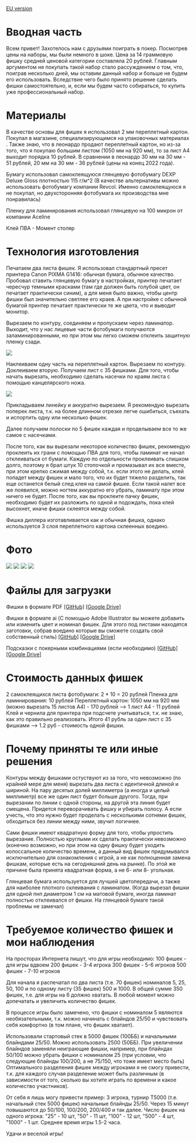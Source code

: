 [EU version](123.ru)

# Вводная часть
Всем привет! Захотелось нам с друзьями поиграть в покер. Посмотрев цены на наборы, мы были немного в шоке. Цена за 14 граммовую фишку средней ценовой категории составляла 20 рублей. Главным аргументом не покупать такой набор стало рассуждением о том, что, поиграв несколько дней, мы оставим данный набор и больше не будем его использовать. Вследствие чего было принято решение сделать фишки самостоятельно, и, если мы будем часто собираться, то купить уже профессиональный набор.

# Материалы
В качестве основы для фишек я использовал 2 мм переплетный картон. Покупал в магазине, специализирующимся на упаковочных материалах . Также знаю, что в леонардо продают переплетный картон, но из-за того, что я покупаю большим листом (1050 мм на 920 мм), то за лист А4 выходит порядка 10 рублей. В сравнении в леонардо 30 мм на 30 мм - 51 рублей, 20 мм на 30 мм - 36 рублей (цены на конец 2022 года).

Бумагу использовал самоклеящуюся глянцевую фотобумагу DEXP Deluxe Gloss плотностью 115 г/м^2 (В качестве альтернативы можно использовать фотобумагу компании Revcol. Именно самоклеящуюся я не покупал, но двухсторонняя фотобумага их производства мне понравилась)

Пленку для ламинирования использовал глянцевую на 100 микрон от компании Aceline

Клей ПВА - Момент столяр

# Технология изготовления
Печатаем два листа фишек. Я использовал стандартный пресет принтера Canon PIXMA G1416: обычная бумага, обычное качество. Пробовал ставить глянцевую бумагу в настройках, принтер печатает чересчур темными красками (там где должен быть голубой цвет, он печатает практически синим), а для меня было важно, чтобы центр фишки был значительно светлее его краев. А при настройке с обычной бумагой принтер печатает практически те же цвета, что и выводит монитор.

Вырезаем по контуру, соединяем и пропускаем через ламинатор. Выходит, что у нас лицевые части фотобумаги получаются заламинированными, но при этом мы легко сможем отклеить защитную пленку сзади.

![](/images/xlSkIKd.png)

Наклеиваем одну часть на переплетный картон. Вырезаем по контуру. Доклеиваем вторую. Получаем лист с 35 фишками.
Для того, чтобы начать вырезать, необходимо сделать насечки по краям листа с помощью канцелярского ножа.

![](/images/Bk2nPTI.png)

Прикладываем линейку и аккуратно вырезаем. Я рекомендую вырезать поперек листа, т.к. на более длинном отрезке легче ошибиться, съехать и испортить одну или несколько фишек.

Далее получаем полоски по 5 фишек каждая и проделываем все то же самое с насечками.

После того, как вы вырезали некоторое количество фишек, рекомендую проклеить их грани с помощью ПВА для того, чтобы ламинат не начал отклеиваться от бумаги. Каждую по отдельности проклеивать слишком долго, поэтому я брал штук 10 стопочкой и промазывал их все вместе, при этом крепко сжимая между собой, т.к. если этого не делать, клей попадет между фишек и мало того, что их будет тяжело разделить, так еще останется белый след клея на самой фишке. Если такой налет все же появился, можно ногтем аккуратно его убрать, ламинату при этом ничего не будет. После того, как вы проклеите пачку фишек, необходимо будет их разложить по одной и подождать, пока клей высохнет, иначе фишки склеятся между собой.

Фишка диллера изготавливается как и обычная фишка, однако используется 3 слоя переплетного картона склеенных воедино.

# Фото
![](/images/A1ZEKXV.jpeg)
![](/images/fIqnV5r.jpeg)
![](/images/pITYJ9I.jpeg)
![](/images/1Xtl7NT.jpeg)

# Файлы для загрузки
Фишки в формате PDF
[[GitHub]](/Фишки.pdf)
[[Google Drive]](https://drive.google.com/file/d/1jsnmEtKxlIChUtMo3aRqHc_qG6SA60tn/view)

Фишки в формате ai (С помощью Adobe Illustrator вы можете добавить или изменить цвет и номинал фишек. Для этого под листами находятся заготовки, собрав воедино которые вы сможете создать свой собственный стиль)
[[GitHub]](/Фишки.ai)
[[Google Drive]](https://drive.google.com/file/d/1aLIXy83RlnaNhYhE7dzGS5u-4sd1louu/view)

Подсказки с покерными комбинациями (если необходимо)
[[GitHub]](/Комбинации.pdf)
[[Google Drive]](https://drive.google.com/file/d/1NvRihj0tzSNZvRR_e9seO3vpjdG_Dqq5/view)

# Стоимость данных фишек
2 самоклеящихся листа фотобумаги: 2 * 10 = 20 рублей
Пленка для ламинирования: 10 рублей
Переплетный картон: 1050 мм на 920 мм (можно вырезать 15 листов А4) - 170 рублей --> 1 лист А4 - 11 рублей
Клей и чернила для принтера при подсчете учитываться, т.к. не знаю, как это правильно реализовать.
Итого 41 рубль за один лист с 35 фишками --> 1.2 руб - стоимость одной фишки.

# Почему приняты те или иные решения
Контуры между фишками остуствуют из за того, что невозможно (по крайней мере для меня) вырезать два листа с идентичной длиной и шириной. На пару десятых долей миллиметра (а иногда и целый миллиметр) все же один лист будет больше другого. Тогда, при вырезании по линии с одной стороны, на другой эта линия будет смещена. Придется переворачивать фишку и убирать полосу. А если учесть, что это нужно будет проделать с несколькими сотнями фишек, обходиться без линии между ними, звучит логичнее.

Сами фишки имеют квадратную форму для того, чтобы упростить вырезание. Полностью круглыми их сделать практически невозможно (конечно возможно, но при этом на одну фишку будет уходить колоссальное количество времени, а данный вид фишек придумывался исключительно для ознакомления с игрой, а не как полноценная замена фишкам, которые есть на сегодняшний день на рынке). По этой же причине была принята квадратная форма, а не 6- или 8- угольная.

Глянцевая бумага используется для лучшей цветопередачи, а также для наиболее плотного склеивания с ламинатом. (Когда вырезал фишки для одной пнп диаметром 1 см на матовой бумаге, иногда ламинат полностью отклеивался от фишки. На глянцевой бумаге такой проблемы не замечал)

# Требуемое количество фишек и мои наблюдения
На просторах Интернета пишут, что для игры необходимо:
100 фишек - для игры вдвоем
200 фишек - 3-4 игрока
300 фишек - 5-6 игроков
500 фишек - 7-10 игроков

Для начала я распечатал по два листа (т.е. 70 фишек) номиналов 5, 25, 50, 100 и по одному листу (35 фишек) 500 и 1000. В общей сумме 350 фишек, т.е. для игры на 6 должно хватать. В любой момент можно допечатать и увеличить количество фишек.

В процессе игры было замечено, что фишки с номиналом 5 являются необязательными, т.к. можно начинать с блайндов 25/50 и чувствовать себя комфортно (в том плане, что фишек хватает).

Использовали стартовый стек в 5000 фишек (100ББ) и начальными блайндами 25/50. Можно использовать 2500 (50ББ). При увеличении блайндов заменяли неиграющие фишки, например, при блайндах 50/100 можно убрать фишки с номиналом 25 (при условии, что следующие блайнды 100/200, а не 75/150, что тоже имеет место быть)
Оптимального разделения фишек между игроками я не смогу привести, т.к. для каждого случая разделение может быть различным (в зависимости от того, сколько вы хотите играть по времени и какое количество участников).

От себя я лишь могу привести пример:
3 игрока, турнир T5000 (т.е. начальный стек 5000 фишек) начальные блайнды 25/50. Через 15 минут повышаются до 50/100, 100/200, 200/400 и так далее.
Число фишек на одного игрока: "25" - 10 шт, "50" - 11 шт, "100" - 12 шт, "500" - 4 шт, "1000" - 1 шт.
Среднее время игры 1.5-2 часа.

Удачи и веселой игры!
